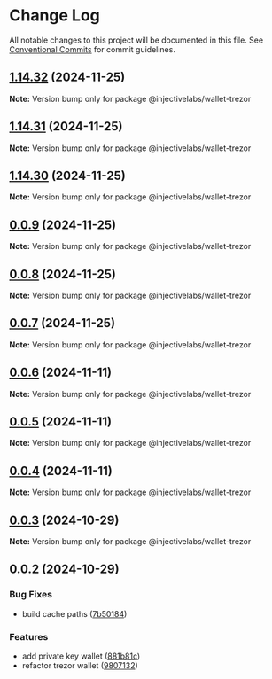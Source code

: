 # Change Log

All notable changes to this project will be documented in this file.
See [Conventional Commits](https://conventionalcommits.org) for commit guidelines.

## [1.14.32](https://github.com/InjectiveLabs/injective-ts/compare/@injectivelabs/wallet-trezor@1.14.31...@injectivelabs/wallet-trezor@1.14.32) (2024-11-25)

**Note:** Version bump only for package @injectivelabs/wallet-trezor





## [1.14.31](https://github.com/InjectiveLabs/injective-ts/compare/@injectivelabs/wallet-trezor@1.14.30...@injectivelabs/wallet-trezor@1.14.31) (2024-11-25)

**Note:** Version bump only for package @injectivelabs/wallet-trezor





## [1.14.30](https://github.com/InjectiveLabs/injective-ts/compare/@injectivelabs/wallet-trezor@0.0.9...@injectivelabs/wallet-trezor@1.14.30) (2024-11-25)

**Note:** Version bump only for package @injectivelabs/wallet-trezor





## [0.0.9](https://github.com/InjectiveLabs/injective-ts/compare/@injectivelabs/wallet-trezor@0.0.8...@injectivelabs/wallet-trezor@0.0.9) (2024-11-25)

**Note:** Version bump only for package @injectivelabs/wallet-trezor





## [0.0.8](https://github.com/InjectiveLabs/injective-ts/compare/@injectivelabs/wallet-trezor@0.0.7...@injectivelabs/wallet-trezor@0.0.8) (2024-11-25)

**Note:** Version bump only for package @injectivelabs/wallet-trezor





## [0.0.7](https://github.com/InjectiveLabs/injective-ts/compare/@injectivelabs/wallet-trezor@0.0.7-beta.4...@injectivelabs/wallet-trezor@0.0.7) (2024-11-25)

**Note:** Version bump only for package @injectivelabs/wallet-trezor





## [0.0.6](https://github.com/InjectiveLabs/injective-ts/compare/@injectivelabs/wallet-trezor@0.0.5...@injectivelabs/wallet-trezor@0.0.6) (2024-11-11)

**Note:** Version bump only for package @injectivelabs/wallet-trezor





## [0.0.5](https://github.com/InjectiveLabs/injective-ts/compare/@injectivelabs/wallet-trezor@0.0.4...@injectivelabs/wallet-trezor@0.0.5) (2024-11-11)

**Note:** Version bump only for package @injectivelabs/wallet-trezor





## [0.0.4](https://github.com/InjectiveLabs/injective-ts/compare/@injectivelabs/wallet-trezor@0.0.4-beta.6...@injectivelabs/wallet-trezor@0.0.4) (2024-11-11)

**Note:** Version bump only for package @injectivelabs/wallet-trezor





## [0.0.3](https://github.com/InjectiveLabs/injective-ts/compare/@injectivelabs/wallet-trezor@0.0.3-beta.0...@injectivelabs/wallet-trezor@0.0.3) (2024-10-29)

**Note:** Version bump only for package @injectivelabs/wallet-trezor





## 0.0.2 (2024-10-29)


### Bug Fixes

* build cache paths ([7b50184](https://github.com/InjectiveLabs/injective-ts/commit/7b5018431d970bfb00d022878fbf7994e4878e72))


### Features

* add private key wallet ([881b81c](https://github.com/InjectiveLabs/injective-ts/commit/881b81c9d07532def5168b6f761108a7ab3fd3f2))
* refactor trezor wallet ([9807132](https://github.com/InjectiveLabs/injective-ts/commit/980713258fb2b667b97183a1d79f2c1b0374c70d))
